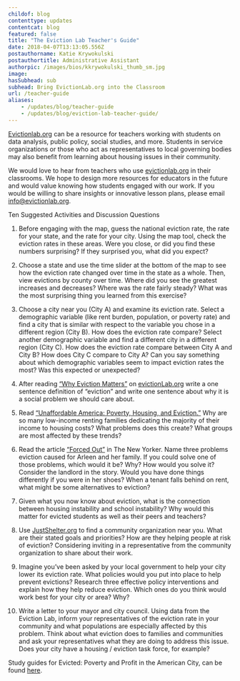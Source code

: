 ```yaml
---
childof: blog
contenttype: updates
contentcat: blog
featured: false
title: "The Eviction Lab Teacher's Guide"
date: 2018-04-07T13:13:05.556Z
postauthorname: Katie Krywokulski
postauthortitle: Administrative Assistant
authorpic: /images/bios/kkrywokulski_thumb_sm.jpg
image: 
hasSubhead: sub
subhead: Bring EvictionLab.org into the Classroom
url: /teacher-guide
aliases:
    - /updates/blog/teacher-guide
    - /updates/blog/eviction-lab-teacher-guide/
---
```

 
<a href="https://evictionlab.org">Evictionlab.org</a> can be a resource for teachers working with students on data analysis, public policy, social studies, and more. Students in service organizations or those who act as representatives to local governing bodies may also benefit from learning about housing issues in their community.
 
We would love to hear from teachers who use <a href="https://evictionlab.org">evictionlab.org</a> in their classrooms. We hope to design more resources for educators in the future and would value knowing how students engaged with our work. If you would be willing to share insights or innovative lesson plans, please email <a href="mailto:info@evictionlab.org">info@evictionlab.org</a>. 
 
<span class="ak-bold">Ten Suggested Activities and Discussion Questions</span>

1. Before engaging with the map, guess the national eviction rate, the rate for your state, and the rate for your city. Using the map tool, check the eviction rates in these areas. Were you close, or did you find these numbers surprising? If they surprised you, what did you expect?

2. Choose a state and use the time slider at the bottom of the map to see how the eviction rate changed over time in the state as a whole.  Then, view evictions by county over time. Where did you see the greatest increases and decreases? Where was the rate fairly steady? What was the most surprising thing you learned from this exercise?
 
3. Choose a city near you (City A) and examine its eviction rate. Select a demographic variable (like rent burden, population, or poverty rate) and find a city that is similar with respect to the variable you chose in a different region (City B). How does the eviction rate compare? Select another demographic variable and find a different city in a different region (City C). How does the eviction rate compare between City A and City B? How does City C compare to City A? Can you say something about which demographic variables seem to impact eviction rates the most? Was this expected or unexpected?
 
4. After reading <a href="https://evictionlab.org/why-eviction-matters">“Why Eviction Matters”</a> on <a href="https://evictionlab.org">evictionLab.org</a> write a one sentence definition of “eviction” and write one sentence about why it is a social problem we should care about. 

5. Read <a href="https://www.irp.wisc.edu/publications/fastfocus/pdfs/FF22-2015.pdf">“Unaffordable America: Poverty, Housing, and Eviction.”</a> Why are so many low-income renting families dedicating the majority of their income to housing costs?  What problems does this create?  What groups are most affected by these trends?  
 
6. Read the article <a href="https://www.newyorker.com/magazine/2016/02/08/forced-out">“Forced Out”</a> in <span class="ital">The New Yorker</span>. Name three problems eviction caused for Arleen and her family. If you could solve one of those problems, which would it be? Why? How would you solve it? Consider the landlord in the story. Would you have done things differently if you were in her shoes? When a tenant falls behind on rent, what might be some alternatives to eviction?  

7. Given what you now know about eviction, what is the connection between housing instability and school instability?  Why would this matter for evicted students as well as their peers and teachers? 

8. Use <a href="https://justshelter.org">JustShelter.org</a> to find a community organization near you. What are their stated goals and priorities? How are they helping people at risk of eviction? Considering inviting in a representative from the community organization to share about their work.  
 
9. Imagine you’ve been asked by your local government to help your city lower its eviction rate. What policies would you put into place to help prevent evictions? Research three effective policy interventions and explain how they help reduce eviction. Which ones do you think would work best for your city or area? Why?
 
10. Write a letter to your mayor and city council. Using data from the Eviction Lab, inform your representatives of the eviction rate in your community and what populations are especially affected by this problem.  Think about what eviction does to families and communities and ask your representatives what they are doing to address this issue. Does your city have a housing / eviction task force, for example?
  
Study guides for Evicted: Poverty and Profit in the American City, can be found <a href="http://www.evictedbook.com/reading-group-guides">here</a>.

